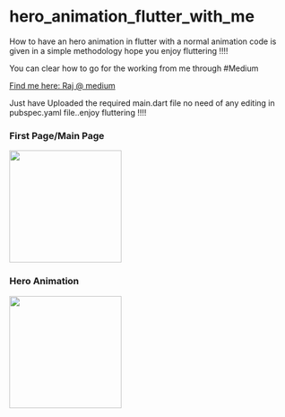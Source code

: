 
# hero_animation_flutter_with_me
How to have an hero animation in flutter with a normal animation code is given in a simple methodology hope you enjoy fluttering !!!!

You can clear how to go for the working from me through #Medium
<br>

<a class="github-button" href="https://medium.com/@dc.vishwakarma.raj/build-hero-animation-with-flutter-da3d316c6306" data-size="large" aria-label="Follow @ntkme on GitHub">Find me here: Raj @ medium</a>


Just have Uploaded the required main.dart file no need of any editing in pubspec.yaml file..enjoy fluttering !!!!


  <h3>First Page/Main Page</h3> 
<img src="https://github.com/neon97/hero_animation_flutter/blob/master/Screenshot_1563015912.png?raw=true"  width="200" >
</img>

  <h3>Hero Animation</h3> 
<img src="https://github.com/neon97/hero_animation_flutter/blob/master/Screenshot_1563015905.png?raw=true"  width="200" >
 
</img>
